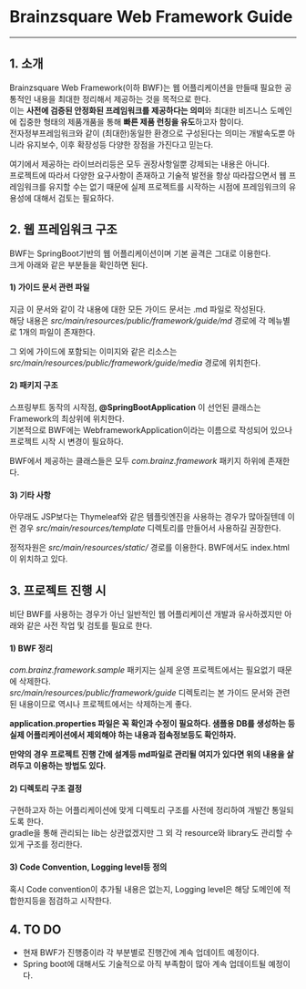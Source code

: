 # Brainzsquare Web Framework Guide
---

## 1. 소개

Brainzsquare Web Framework(이하 BWF)는 웹 어플리케이션을 만들때 필요한 공통적인 내용을 최대한 정리해서 제공하는 것을 목적으로 한다.  
이는 **사전에 검증된 안정화된 프레임워크를 제공하다는 의미**와 최대한 비즈니스 도메인에 집중한 형태의 제품개품을 통해 **빠른 제품 런칭을 유도**하고자 함이다.  
전자정부프레임워크와 같이 (최대한)동일한 환경으로 구성된다는 의미는 개발속도뿐 아니라 유지보수, 이후 확장성등 다양한 장점을 가진다고 믿는다.  
  
여기에서 제공하는 라이브러리등은 모두 권장사항일뿐 강제되는 내용은 아니다.  
프로젝트에 따라서 다양한 요구사항이 존재하고 기술적 발전을 항상 따라잡으면서 웹 프레임워크를 유지할 수는 없기 때문에 실제 프로젝트를 시작하는 시점에 프레임워크의 유용성에 대해서 검토는 필요하다.
 
## 2. 웹 프레임워크 구조

BWF는 SpringBoot기반의 웹 어플리케이션이며 기본 골격은 그대로 이용한다.  
크게 아래와 같은 부분들을 확인하면 된다.

#### 1) 가이드 문서 관련 파일

지금 이 문서와 같이 각 내용에 대한 모든 가이드 문서는 .md 파일로 작성된다.  
해당 내용은 _src/main/resources/public/framework/guide/md_ 경로에 각 메뉴별로 1개의 파일이 존재한다.  
  
그 외에 가이드에 포함되는 이미지와 같은 리소스는 _src/main/resources/public/framework/guide/media_ 경로에 위치한다.

#### 2) 패키지 구조

스프링부트 동작의 시작점, **@SpringBootApplication** 이 선언된 클래스는 Framework의 최상위에 위치한다.  
기본적으로 BWF에는 WebframeworkApplication이라는 이름으로 작성되어 있으나 프로젝트 시작 시 변경이 필요하다.   
  
BWF에서 제공하는 클래스들은 모두 _com.brainz.framework_ 패키지 하위에 존재한다.

#### 3) 기타 사항

아무래도 JSP보다는 Thymeleaf와 같은 템플릿엔진을 사용하는 경우가 많아질텐데 이런 경우 _src/main/resources/template_ 디렉토리를 만들어서 사용하길 권장한다.
  
정적자원은 _src/main/resources/static/_ 경로를 이용한다. BWF에서도 index.html이 위치하고 있다.

## 3. 프로젝트 진행 시

비단 BWF를 사용하는 경우가 아닌 일반적인 웹 어플리케이션 개발과 유사하겠지만 아래와 같은 사전 작업 및 검토를 필요로 한다.

#### 1) BWF 정리 
_com.brainz.framework.sample_ 패키지는 실제 운영 프로젝트에서는 필요없기 때문에 삭제한다.  
_src/main/resources/public/framework/guide_ 디렉토리는 본 가이드 문서와 관련된 내용이므로 역시나 프로젝트에서는 삭제하는게 좋다.  

**application.properties 파일은 꼭 확인과 수정이 필요하다. 샘플용 DB를 생성하는 등 실제 어플리케이션에서 제외해야 하는 내용과 접속정보등도 확인하자.**

**만약의 경우 프로젝트 진행 간에 설계등 md파일로 관리될 여지가 있다면 위의 내용을 살려두고 이용하는 방법도 있다.**

#### 2) 디렉토리 구조 결정

구현하고자 하는 어플리케이션에 맞게 디렉토리 구조를 사전에 정리하여 개발간 통일되도록 한다.  
gradle을 통해 관리되는 lib는 상관없겠지만 그 외 각 resource와 library도 관리할 수 있게 구조를 정리한다.  

#### 3) Code Convention, Logging level등 정의

혹시 Code convention이 추가될 내용은 없는지, Logging level은 해당 도메인에 적합한지등을 점검하고 시작한다.  

## 4. TO DO

- 현재 BWF가 진행중이라 각 부분별로 진행간에 계속 업데이트 예정이다.
- Spring boot에 대해서도 기술적으로 아직 부족함이 많아 계속 업데이트될 예정이다.